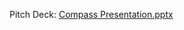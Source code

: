 Pitch Deck: [Compass Presentation.pptx](https://github.com/user-attachments/files/21563267/Compass.Presentation.pptx)
